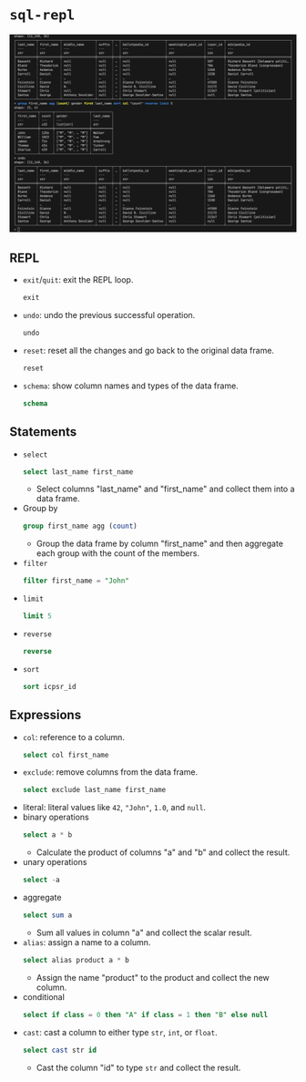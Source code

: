 # `sql-repl`

![](img/terminal.png)

## REPL

- `exit`/`quit`: exit the REPL loop.
  ```py
  exit
  ```
- `undo`: undo the previous successful operation.
  ```py
  undo
  ```
- `reset`: reset all the changes and go back to the original data frame.
  ```py
  reset
  ```
- `schema`: show column names and types of the data frame.
  ```sql
  schema
  ```

## Statements

- `select`
  ```sql
  select last_name first_name
  ```
  - Select columns "last_name" and "first_name" and collect them into a data frame.
- Group by
  ```sql
  group first_name agg (count)
  ```
  - Group the data frame by column "first_name" and then aggregate each group with the count of the members.
- `filter`
  ```sql
  filter first_name = "John"
  ```
- `limit`
  ```sql
  limit 5
  ```
- `reverse`
  ```sql
  reverse
  ```
- `sort`
  ```sql
  sort icpsr_id
  ```

## Expressions

- `col`: reference to a column.
  ```sql
  select col first_name
  ```
- `exclude`: remove columns from the data frame.
  ```sql
  select exclude last_name first_name
  ```
- literal: literal values like `42`, `"John"`, `1.0`, and `null`.
- binary operations
  ```sql
  select a * b
  ```
  - Calculate the product of columns "a" and "b" and collect the result.
- unary operations
  ```sql
  select -a
  ```
- aggregate
  ```sql
  select sum a
  ```
  - Sum all values in column "a" and collect the scalar result.
- `alias`: assign a name to a column.
  ```sql
  select alias product a * b
  ```
  - Assign the name "product" to the product and collect the new column.
- conditional
  ```sql
  select if class = 0 then "A" if class = 1 then "B" else null
  ```
- `cast`: cast a column to either type `str`, `int`, or `float`.
  ```sql
  select cast str id
  ```
  - Cast the column "id" to type `str` and collect the result.
